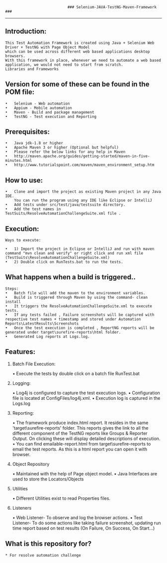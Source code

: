 
								###	Selenium-JAVA-TestNG-Maven-Framework ###
---------------
 Introduction:     
---------------
	This Test Automation Framework is created using Java + Selenium Web Driver + TestNG with Page Object Model 
	which can be used across different web based applications desktop browsers. 
	With this framework in place, whenever we need to automate a web based application, we would not need to start from scratch.
	Libraries and Frameworks 
 
 Version for some of these can be found in the POM file:
---------------
	•	Selenium - Web automation
	•	Appium - Mobile automation
	•	Maven - Build and package management
	•	TestNG - Test execution and Reporting

 Prerequisites: 
---------------
	•	Java jdk-1.8 or higher
	•	Apache Maven 3 or higher (Optional but helpful)
	•	Please refer the below links for any help in Maven 
	•	http://maven.apache.org/guides/getting-started/maven-in-five-minutes.html
	•	http://www.tutorialspoint.com/maven/maven_environment_setup.htm
 
 How to use: 
---------------
	•	Clone and import the project as existing Maven project in any Java IDE.
		You can run the program using any IDE like Eclipse or IntelliJ
	•	Add tests under src/test/java/testsuite directory.
	•	Add the test names in TestSuits/ResolveAutomationChallengeSuite.xml file .
  
 Execution:  
---------------
	Ways to execute:
	
	•	1) Import the project in Eclipse or IntelliJ and run with maven command "mvn clean and verify" or right click and run xml file (TestSuits\ResolveAutomationChallengeSuite.xml)
	•	2) Double click on RunTests.bat to run the tests.

 What happens when a build is triggered..  
---------------
	Steps:
	•	Batch file will add the maven to the environment variables.
	•	Build is triggered through Maven by using the command- clean install
	•	It triggers the ResolveAutomationChallengeSuite.xml to execute tests.
	•	If any tests failed , Failure screenshots will be captured with respective test names + timestamp and stored under Automation Reports\LatestResults\Screenshots
	•	Once the test execution is completed , ReportNG reports will be generated under target\surefire-reports\html folder.
	•	Generated Log reports at Logs.log.

  
 Features: 
---------------
 1.	Batch File Execution:

	•	Execute the tests by double click on a batch file RunTest.bat
	
 2.	Logging:

	•	Log4j is configured to capture the test execution logs.
	•	Configuration file is located at ConfigFiles/log4j.xml.
	•	Execution log is captured in the Logs.log
 3.	Reporting:

	•	The framework produce index.html report. It resides in the same 'target\surefire-reports' folder.
		This reports gives the link to all the different component of the TestNG reports like Groups & Reporter Output.
		On clicking these will display detailed descriptions of execution.
	•	You can find emailable-report.html from target\surefire-reports to email the test reports. 
		As this is a html report you can open it with browser.
 4.	Object Repository

	•	Maintained with the help of Page object model.
	•	Java Interfaces are used to store the Locators/Objects
	
 5. Utilities

	•	Different Utilities exist to read Properties files.	
	
 6. Listeners

	•	Web Listener- To observe and log the browser actions.
	•	Test Listener- To do some actions like taking failure screenshot, 
		updating run time report based on test results (On Failure, On Success, On Start…)

 
 What is this repository for? 
---------------
	* For resolve automation challenge
